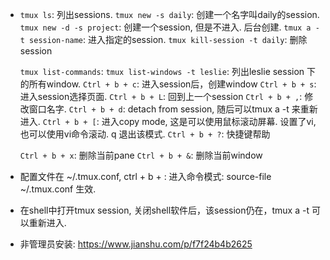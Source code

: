 * `tmux ls`: 列出sessions.
  `tmux new -s daily`:  创建一个名字叫daily的session.
  `tmux new -d -s project`: 创建一个session, 但是不进入. 后台创建.
  `tmux a -t session-name`:  进入指定的session.
  `tmux kill-session -t daily`: 删除session

  `tmux list-commands`: 
  `tmux list-windows -t leslie`:  列出leslie session 下的所有window.
  `Ctrl + b + c`: 进入session后，创建window
  `Ctrl + b + s`: 进入session选择页面.
  `Ctrl + b + L`: 回到上一个session
  `Ctrl + b + ,`: 修改窗口名字.
  `Ctrl + b + d`: detach from session, 随后可以tmux a  -t 来重新进入.
  `Ctrl + b + [`: 进入copy mode, 这是可以使用鼠标滚动屏幕. 设置了vi,也可以使用vi命令滚动.  q 退出该模式.
  `Ctrl + b + ?`: 快捷键帮助

  `Ctrl + b + x`: 删除当前pane
  `Ctrl + b + &`: 删除当前window

* 配置文件在 ~/.tmux.conf,   ctrl + b + :  进入命令模式:   source-file ~/.tmux.conf 生效.

* 在shell中打开tmux session, 关闭shell软件后，该session仍在，tmux a -t 可以重新进入.

* 非管理员安装: https://www.jianshu.com/p/f7f24b4b2625
